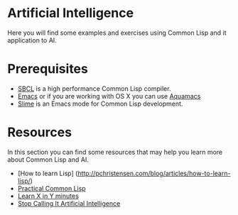 # Artificial Intelligence 
Here you will find some examples and exercises using Common Lisp and it application to AI.

# Prerequisites
- [SBCL](http://www.sbcl.org/) is a high performance Common Lisp compiler.
- [Emacs](https://www.gnu.org/software/emacs/) or if you are working with OS X you can use [Aquamacs](http://aquamacs.org/)
- [Slime](https://common-lisp.net/project/slime/) is an Emacs mode for Common Lisp development.

# Resources
In this section you can find some resources that may help you learn more about Common Lisp and AI.
- [How to learn Lisp] (http://pchristensen.com/blog/articles/how-to-learn-lisp/)
- [Practical Common Lisp](http://www.gigamonkeys.com/book/)
- [Learn X in Y minutes](https://learnxinyminutes.com/docs/common-lisp/)
- [Stop Calling It Artificial Intelligence](http://www.joshworth.com/stop-calling-in-artificial-intelligence/)
